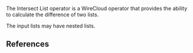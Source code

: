The Intersect List operator is a WireCloud operator that provides the ability to calculate the difference of two lists.

The input lists may have nested lists.

## References
